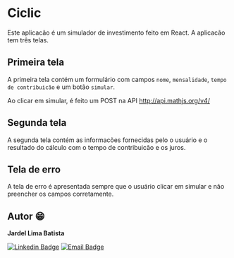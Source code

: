 # Ciclic
Este aplicacão é um simulador de investimento feito em React. A aplicacão tem três telas.

## Primeira tela
A primeira tela contém um formulário com campos `nome`, `mensalidade`, `tempo de contribuicão` e um botão `simular`.

Ao clicar em simular, é feito um POST na API http://api.mathjs.org/v4/

## Segunda tela
A segunda tela contém as informacões fornecidas pelo o usuário e o resultado do cálculo com o tempo de contribuicão e os juros.

## Tela de erro
A tela de erro é apresentada sempre que o usuário clicar em simular e não preencher os campos corretamente.

## Autor :grin:
<b>Jardel Lima Batista</b> 

[![Linkedin Badge](https://img.shields.io/badge/-LinkedIn-blue?style=flat-square&logo=Linkedin&logoColor=white&link=https://www.linkedin.com/in/jardel-lima-040b30164/)](https://www.linkedin.com/in/jardel-lima-040b30164/) 
[![Email Badge](https://img.shields.io/badge/-Email-red?style=flat-square&logo=Gmail&logoColor=white&link=https://www.gmail.com)](mailto:prof_jardel@hotmail.com)
